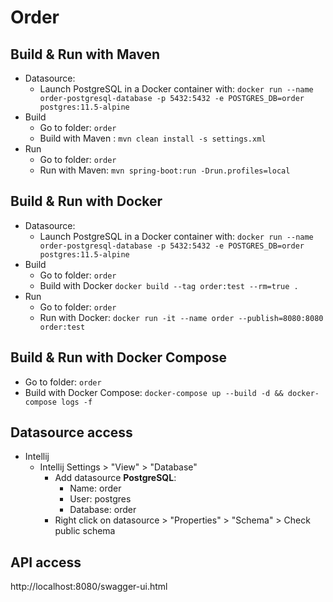 # Order

## Build & Run with Maven
- Datasource:
    - Launch PostgreSQL in a Docker container with: `docker run --name order-postgresql-database -p 5432:5432 -e POSTGRES_DB=order postgres:11.5-alpine`
- Build
    - Go to folder: `order`
    - Build with Maven : `mvn clean install -s settings.xml`
- Run
    - Go to folder: `order`
    - Run with Maven: `mvn spring-boot:run -Drun.profiles=local`

## Build & Run with Docker
- Datasource:
    - Launch PostgreSQL in a Docker container with: `docker run --name order-postgresql-database -p 5432:5432 -e POSTGRES_DB=order postgres:11.5-alpine`
- Build
    - Go to folder: `order`
    - Build with Docker `docker build --tag order:test --rm=true .`
- Run
    - Go to folder: `order`
    - Run with Docker: `docker run -it --name order --publish=8080:8080 order:test`

## Build & Run with Docker Compose
- Go to folder: `order`
- Build with Docker Compose: `docker-compose up --build -d && docker-compose logs -f`

## Datasource access
- Intellij
    - Intellij Settings > "View" > "Database"
        - Add datasource **PostgreSQL**: 
            - Name: order
            - User: postgres
            - Database: order
        - Right click on datasource > "Properties" > "Schema" > Check public schema

## API access
http://localhost:8080/swagger-ui.html